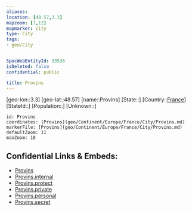 ```yaml
---
aliases: 
location: [48.57,3.3]
mapzoom: [7,12] 
mapmarker: city 
type: City
tags:
- geo/City


SpocWebEntityId: 33536
isDeleted: false
confidential: public

title: Provins
---
```

[geo-lon::3.3]
[geo-lat::48.57]
[name::Provins]
[State::]
[Country::[France](geo/Continent/Europe/France.md)]
[StateId::]
[Population::]
[Unknown::]


```leaflet
id: Provins
coordinates: [Provins](geo/Continent/Europe/France/City/Provins.md)
markerFile: [Provins](geo/Continent/Europe/France/City/Provins.md)
defaultZoom: 11 
maxZoom: 18
```


## Confidential Links & Embeds: 
- [Provins](../../../../../../_public/geo/Continent/Europe/France/City/Provins.md) 
- [Provins.internal](../../../../../../_internal/geo/Continent/Europe/France/City/Provins.internal.md) 
- [Provins.protect](../../../../../../_protect/geo/Continent/Europe/France/City/Provins.protect.md) 
- [Provins.private](../../../../../../_private/geo/Continent/Europe/France/City/Provins.private.md) 
- [Provins.personal](../../../../../../_personal/geo/Continent/Europe/France/City/Provins.personal.md) 
- [Provins.secret](../../../../../../_secret/geo/Continent/Europe/France/City/Provins.secret.md) 
